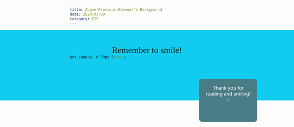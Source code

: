 ```yaml
---
title: Above Previous Element's Background
date: 2020-03-08
category: CSS
---
```


<Teleport to="#app">
<header>
    <div class="intro">
        Remember to smile!
    </div>
    <div class="box">
        Thank you for reading and smiling!✨
    </div>
</header>
</Teleport>

How to make the element seem to be above previous elements background color. You don't want to use negative margins, as they can lead to errors later on. Using `box-shadow` to extend the background color creates a nice effect.

```css
box-shadow: 0 70px 0 #1ce;
```

See the result above the title.

<style scoped>
    header{
        position: absolute;
        left: 0;
        right: 0;
        top: var(--menu-height);
    }
    .intro{
        background: #1CE;
        height: 60px;
        padding: 50px;
        font-family: fantasy;
        text-align: center;
        font-size: 2em;
        box-shadow: 0 70px 0 #1CE;
    }
    .box{
        background: #4A7C85;
        height: 100px;
        width: 150px;
        padding: 20px;
        border-radius: 10px;
        color: white;
        font-size: 1.1em;
        position: absolute;
        right: 120px;
    }
</style>

<script setup>
import { onMounted } from 'vue'

onMounted(() => {
  document.querySelector('article').style.marginTop="200px"
})
</script>
